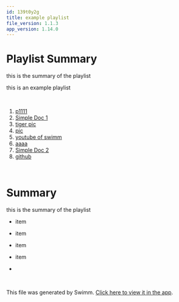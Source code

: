 ```yaml
---
id: 139t0y2g
title: example playlist
file_version: 1.1.3
app_version: 1.14.0
---
```


<!-- Intro - Do not remove this comment -->
# Playlist Summary

this is the summary of the playlist

this is an example playlist

<br/>

<!-- Steps - Do not remove this comment -->
1. [p1111](p1111.beeaa.pl.sw.md)
2. [Simple Doc 1](simple-doc-1.e6uflifs.sw.md)
3. [tiger pic](./with-tiger.md)
4. [pic](./file-with-pic.md)
5. [youtube of swimm](https://www.youtube.com/watch?v=fDB-dPbi4vc)
6. [aaaa](http://localhost:5000/repos/Z2l0aHViJTNBJTNBZGVtbzEtbWQxJTNBJTNBZXJhbi1zd2ltbQ==/docs/9ly7p)
7. [Simple Doc 2](simple-doc-2.eicbln33.sw.md)
8. [github](https://github.com)


<br/>

<!-- Summary - Do not remove this comment -->
# Summary

this is the summary of the playlist

*   item

*   item

*   item

*   item

*

<br/>

This file was generated by Swimm. [Click here to view it in the app](http://localhost:5000/repos/Z2l0aHViJTNBJTNBdDElM0ElM0FlcmFuLXN3aW1t/playlists/139t0y2g).
